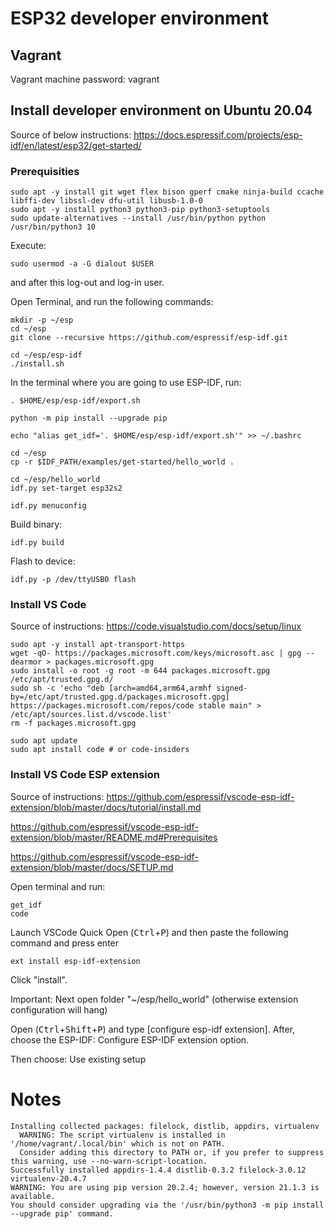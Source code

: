# ESP32 developer environment

## Vagrant

Vagrant machine password: vagrant


## Install developer environment on Ubuntu 20.04

Source of below instructions: https://docs.espressif.com/projects/esp-idf/en/latest/esp32/get-started/

### Prerequisities

```
sudo apt -y install git wget flex bison gperf cmake ninja-build ccache libffi-dev libssl-dev dfu-util libusb-1.0-0
sudo apt -y install python3 python3-pip python3-setuptools
sudo update-alternatives --install /usr/bin/python python /usr/bin/python3 10
```

Execute:

`sudo usermod -a -G dialout $USER`

and after this log-out and log-in user.

Open Terminal, and run the following commands:

```
mkdir -p ~/esp
cd ~/esp
git clone --recursive https://github.com/espressif/esp-idf.git
```

```
cd ~/esp/esp-idf
./install.sh
```

In the terminal where you are going to use ESP-IDF, run:

```
. $HOME/esp/esp-idf/export.sh
```

```
python -m pip install --upgrade pip
```

```
echo "alias get_idf='. $HOME/esp/esp-idf/export.sh'" >> ~/.bashrc
```

```
cd ~/esp
cp -r $IDF_PATH/examples/get-started/hello_world .
```

```
cd ~/esp/hello_world
idf.py set-target esp32s2
```

```
idf.py menuconfig
```

Build binary:
```
idf.py build
```

Flash to device:
```
idf.py -p /dev/ttyUSB0 flash
```


### Install VS Code

Source of instructions: https://code.visualstudio.com/docs/setup/linux

```
sudo apt -y install apt-transport-https
wget -qO- https://packages.microsoft.com/keys/microsoft.asc | gpg --dearmor > packages.microsoft.gpg
sudo install -o root -g root -m 644 packages.microsoft.gpg /etc/apt/trusted.gpg.d/
sudo sh -c 'echo "deb [arch=amd64,arm64,armhf signed-by=/etc/apt/trusted.gpg.d/packages.microsoft.gpg] https://packages.microsoft.com/repos/code stable main" > /etc/apt/sources.list.d/vscode.list'
rm -f packages.microsoft.gpg

sudo apt update
sudo apt install code # or code-insiders
```

### Install VS Code ESP extension

Source of instructions:
https://github.com/espressif/vscode-esp-idf-extension/blob/master/docs/tutorial/install.md

https://github.com/espressif/vscode-esp-idf-extension/blob/master/README.md#Prerequisites

https://github.com/espressif/vscode-esp-idf-extension/blob/master/docs/SETUP.md

Open terminal and run:

```
get_idf
code
```

Launch VSCode Quick Open (<kbd>Ctrl</kbd>+<kbd>P</kbd>) and then paste the following command and press enter

    ext install esp-idf-extension

Click "install".

Important: Next open folder "~/esp/hello_world" (otherwise extension configuration will hang)

Open (<kbd>Ctrl</kbd>+<kbd>Shift</kbd>+<kbd>P</kbd>) and type [configure esp-idf extension]. After, choose the ESP-IDF: Configure ESP-IDF extension option.

Then choose: Use existing setup

# Notes

```
Installing collected packages: filelock, distlib, appdirs, virtualenv
  WARNING: The script virtualenv is installed in '/home/vagrant/.local/bin' which is not on PATH.
  Consider adding this directory to PATH or, if you prefer to suppress this warning, use --no-warn-script-location.
Successfully installed appdirs-1.4.4 distlib-0.3.2 filelock-3.0.12 virtualenv-20.4.7
WARNING: You are using pip version 20.2.4; however, version 21.1.3 is available.
You should consider upgrading via the '/usr/bin/python3 -m pip install --upgrade pip' command.
```
